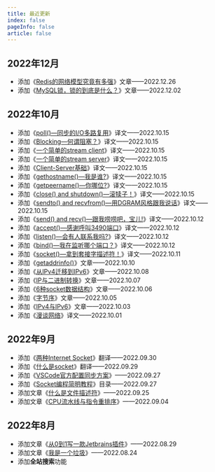 ```yaml
---
title: 最近更新
index: false
pageInfo: false
article: false
---
```

## 2022年12月
- 添加《[Redis的网络模型究竟有多强](/posts/storage/Redis/网络模型开篇)》文章——2022.12.26
- 添加《[MySQL锁，锁的到底是什么？](/posts/storage/MySQL/MySQL锁开篇)》文章——2022.12.02


## 2022年10月

- 添加《[poll()—同步的I/O多路复用](https://www.chanmufeng.com/posts/network-programming/network-programming.html#_8-2-poll-%E2%80%94%E5%90%8C%E6%AD%A5%E7%9A%84i-o%E5%A4%9A%E8%B7%AF%E5%A4%8D%E7%94%A8)》译文——2022.10.15
- 添加《[Blocking—何谓阻塞？](https://www.chanmufeng.com/posts/network-programming/network-programming.html#_8-1-blocking%E2%80%94%E4%BD%95%E8%B0%93%E9%98%BB%E5%A1%9E)》译文——2022.10.15
- 添加《[一个简单的stream client](https://www.chanmufeng.com/posts/network-programming/network-programming.html#_7-2-%E4%B8%80%E4%B8%AA%E7%AE%80%E5%8D%95%E7%9A%84stream-client)》译文——2022.10.15
- 添加《[一个简单的stream server](https://www.chanmufeng.com/posts/network-programming/network-programming.html#_7-1-%E4%B8%80%E4%B8%AA%E7%AE%80%E5%8D%95%E7%9A%84stream-server)》译文——2022.10.15
- 添加《[Client-Server基础](https://www.chanmufeng.com/posts/network-programming/network-programming.html#_7-client-server%E5%9F%BA%E7%A1%80)》译文——2022.10.15
- 添加《[gethostname()—我是谁?](https://www.chanmufeng.com/posts/network-programming/network-programming.html#_6-11-gethostname-%E2%80%94%E6%88%91%E6%98%AF%E8%B0%81)》译文——2022.10.15
- 添加《[getpeername()—你哪位?](https://www.chanmufeng.com/posts/network-programming/network-programming.html#_6-10-getpeername-%E2%80%94%E4%BD%A0%E5%93%AA%E4%BD%8D)》译文——2022.10.15
- 添加《[close() and shutdown()—滚犊子！](https://www.chanmufeng.com/posts/network-programming/network-programming.html#_6-9-close-and-shutdown-%E2%80%94%E6%BB%9A%E7%8A%8A%E5%AD%90)》译文——2022.10.15
- 添加《[sendto() and recvfrom()—用DGRAM风格跟我说话](https://www.chanmufeng.com/posts/network-programming/network-programming.html#_6-8-sendto-and-recvfrom-%E2%80%94%E7%94%A8dgram%E9%A3%8E%E6%A0%BC%E8%B7%9F%E6%88%91%E8%AF%B4%E8%AF%9D)》译文——2022.10.15
- 添加《[send() and recv()—跟我唠唠吧，宝儿!](https://www.chanmufeng.com/posts/network-programming/network-programming.html#_6-7-send-and-recv-%E2%80%94%E8%B7%9F%E6%88%91%E5%94%A0%E5%94%A0%E5%90%A7-%E5%AE%9D%E5%84%BF)》译文——2022.10.12
- 添加《[accept()—感谢呼叫3490端口](https://www.chanmufeng.com/posts/network-programming/network-programming.html#_6-6-accept-%E2%80%94%E6%84%9F%E8%B0%A2%E5%91%BC%E5%8F%AB3490%E7%AB%AF%E5%8F%A3)》译文——2022.10.12
- 添加《[listen()—会有人联系我吗?](https://www.chanmufeng.com/posts/network-programming/network-programming.html#_6-5-listen-%E2%80%94%E4%BC%9A%E6%9C%89%E4%BA%BA%E8%81%94%E7%B3%BB%E6%88%91%E5%90%97)》译文——2022.10.12
- 添加《[bind()—我在监听哪个端口？](https://www.chanmufeng.com/posts/network-programming/network-programming.html#_6-3-bind-%E2%80%94%E6%88%91%E5%9C%A8%E7%9B%91%E5%90%AC%E5%93%AA%E4%B8%AA%E7%AB%AF%E5%8F%A3)》译文——2022.10.12
- 添加《[socket()—拿到套接字描述符！](https://www.chanmufeng.com/posts/network-programming/network-programming.html#_6-2-socket-%E2%80%94%E6%8B%BF%E5%88%B0%E5%A5%97%E6%8E%A5%E5%AD%97%E6%8F%8F%E8%BF%B0%E7%AC%A6)》译文——2022.10.11
- 添加《[getaddrinfo()](https://www.chanmufeng.com/posts/network-programming/network-programming.html#_6-1-getaddrinfo-%E2%80%94%E5%87%86%E5%A4%87%E5%BC%80%E5%A7%8B)》文章——2022.10.10
- 添加《[从IPv4迁移到IPv6](https://www.chanmufeng.com/posts/network-programming/network-programming.html#_5-%E4%BB%8Eipv4%E8%BF%81%E7%A7%BB%E5%88%B0ipv6)》文章——2022.10.08
- 添加《[IP与二进制转换](https://www.chanmufeng.com/posts/network-programming/network-programming.html#_4-4-ip%E7%9A%84%E4%BA%8C%E8%BF%9B%E5%88%B6%E8%BD%AC%E6%8D%A2)》文章——2022.10.07
- 添加《[6种socket数据结构](https://www.chanmufeng.com/posts/network-programming/network-programming.html#_4-3-socket%E7%9B%B8%E5%85%B3%E7%9A%84%E6%95%B0%E6%8D%AE%E7%BB%93%E6%9E%84)》文章——2022.10.06
- 添加《[字节序](https://www.chanmufeng.com/posts/network-programming/network-programming.html#_4-2-%E5%AD%97%E8%8A%82%E5%BA%8F)》文章——2022.10.05
- 添加《[IPv4与IPv6](https://www.chanmufeng.com/posts/network-programming/network-programming.html#_4-1-ipv4%E4%B8%8Eipv6)》文章——2022.10.03
- 添加《[漫谈网络](https://www.chanmufeng.com/posts/network-programming/network-programming.html#_3-2-%E6%BC%AB%E8%B0%88%E7%BD%91%E7%BB%9C)》译文——2022.10.01

## 2022年9月
- 添加《[两种Internet Socket](https://www.chanmufeng.com/posts/network-programming/network-programming.html#_3-1-%E4%B8%A4%E7%A7%8Dinternet-socket)》翻译——2022.09.30
- 添加《[什么是socket](https://www.chanmufeng.com/posts/network-programming/network-programming.html#_3-%E4%BB%80%E4%B9%88%E6%98%AFsocket)》翻译——2022.09.29
- 添加《[VSCode官方配置同步方案](/posts/tools/VSCode/如何同步配置.md)》——2022.09.27
- 添加《[Socket编程简明教程](/posts/network-programming)》目录——2022.09.27
- 添加文章《[什么是文件描述符](/posts/os/什么是文件描述符.md)》——2022.09.25
- 添加文章《[CPU流水线与指令重排序](/posts/concurrency/CPU流水线与指令重排序.md)》——2022.09.04


## 2022年8月
- 添加文章《[从0到1写一款Jetbrains插件](/posts/tools/IDEA/从0到1编写一款插件.md)》——2022.08.29
- 添加文章《[我是一个垃圾](/posts/JVM/我是一个垃圾.md)》——2022.08.24
- 添加**全站搜索**功能


